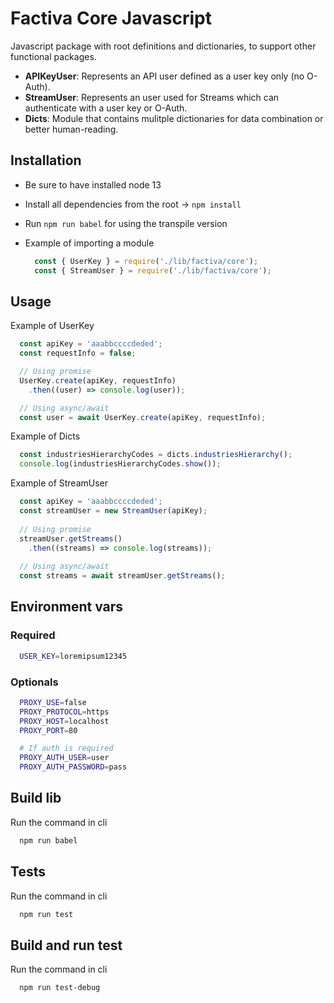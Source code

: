 # Factiva Core Javascript

Javascript package with root definitions and dictionaries, to support other functional packages.

* **APIKeyUser**: Represents an API user defined as a user key only (no O-Auth).
* **StreamUser**: Represents an user used for Streams which can authenticate with a user key or O-Auth.
* **Dicts**: Module that contains mulitple dictionaries for data combination or better human-reading.

## Installation

* Be sure to have installed node 13
* Install all dependencies from the root -> `npm install`
* Run `npm run babel` for using the transpile version
* Example of importing a module

  ```js
    const { UserKey } = require('./lib/factiva/core');
    const { StreamUser } = require('./lib/factiva/core');
  ```

## Usage

  Example of UserKey

  ```js
    const apiKey = 'aaabbccccdeded';
    const requestInfo = false;

    // Using promise
    UserKey.create(apiKey, requestInfo)
      .then((user) => console.log(user));

    // Using async/await
    const user = await UserKey.create(apiKey, requestInfo);

  ```

  Example of Dicts

  ```js  
    const industriesHierarchyCodes = dicts.industriesHierarchy();
    console.log(industriesHierarchyCodes.show());
  ```
  
  Example of StreamUser

  ```js
    const apiKey = 'aaabbccccdeded';
    const streamUser = new StreamUser(apiKey);
    
    // Using promise
    streamUser.getStreams()
      .then((streams) => console.log(streams));
    
    // Using async/await
    const streams = await streamUser.getStreams();

  ```

## Environment vars

### Required

  ```bash
    USER_KEY=loremipsum12345
  ```

### Optionals

  ```bash
    PROXY_USE=false
    PROXY_PROTOCOL=https
    PROXY_HOST=localhost
    PROXY_PORT=80

    # If auth is required
    PROXY_AUTH_USER=user
    PROXY_AUTH_PASSWORD=pass
  ```

## Build lib

Run the command in cli

  ```bash
    npm run babel
  ```

## Tests

Run the command in cli

  ```bash
    npm run test
  ```

## Build and run test

Run the command in cli

  ```bash
    npm run test-debug
  ```
